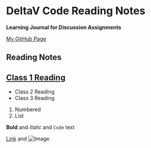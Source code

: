 # DeltaV Code Reading Notes
**Learning Journal for Discussion Assignments**

[My GitHub Page](https://kimcooprider.github.io/reading-notes/)

## Reading Notes

[Class 1 Reading](/classOne.md)
- 
- Class 2 Reading
- Class 3 Reading

1. Numbered
2. List

**Bold** and _Italic_ and `Code` text

[Link](url) and ![Image](src)
```
